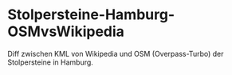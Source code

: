 # Stolpersteine-Hamburg-OSMvsWikipedia
Diff zwischen KML von Wikipedia und OSM (Overpass-Turbo) der Stolpersteine in Hamburg.

